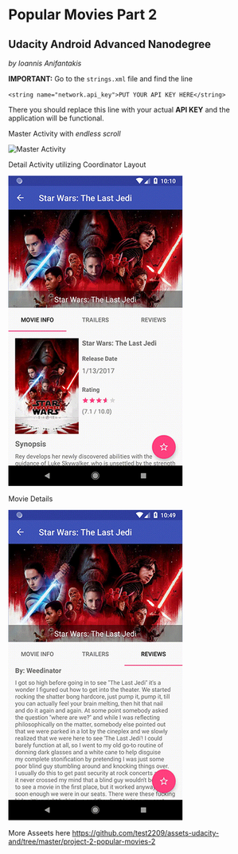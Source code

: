 # Popular Movies Part 2
## Udacity Android Advanced Nanodegree
*by Ioannis Anifantakis*

**IMPORTANT:**
Go to the `strings.xml` file and find the line

`<string name="network.api_key">PUT YOUR API KEY HERE</string>`

There you should replace this line with your actual **API KEY** and the application will be functional.

Master Activity with *endless scroll*

![Master Activity](https://raw.githubusercontent.com/test2209/assets-udacity-and/master/project-2-popular-movies-2/screenshot-1.gif)


Detail Activity utilizing Coordinator Layout

![Detail Activity](https://raw.githubusercontent.com/test2209/assets-udacity-and/master/project-2-popular-movies-2/screenshot-2.gif)

Movie Details

![Detail Activity](https://raw.githubusercontent.com/test2209/assets-udacity-and/master/project-2-popular-movies-2/screenshot-3.gif)

More Asseets here
https://github.com/test2209/assets-udacity-and/tree/master/project-2-popular-movies-2